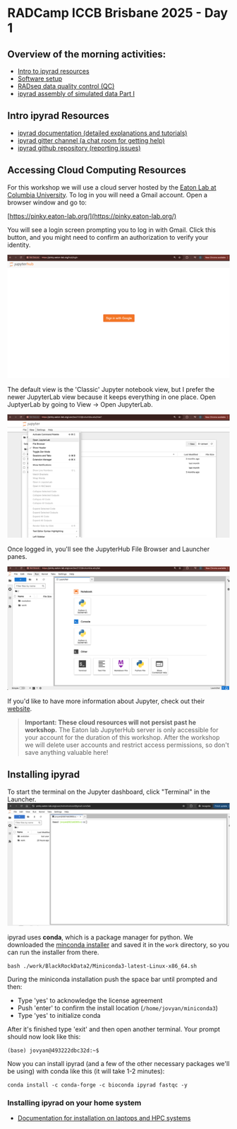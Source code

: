 # RADCamp ICCB Brisbane 2025 - Day 1

## Overview of the morning activities:
* [Intro to ipyrad resources](#intro-ipyrad-resources)
* [Software setup](#accessing-cloud-computing-resources)
* [RADseq data quality control (QC)](data_QC)
* [ipyrad assembly of simulated data Part I](ipyrad-CLI-FullTutorial.html)

## Intro ipyrad Resources
* [ipyrad documentation (detailed explanations and tutorials)](https://ipyrad.readthedocs.io/en/latest/)
* [ipyrad gitter channel (a chat room for getting help)](https://app.gitter.im/#/room/#dereneaton_ipyrad:gitter.im)
* [ipyrad github repository (reporting issues)](https://github.com/dereneaton/ipyrad)

## Accessing Cloud Computing Resources
For this workshop we will use a cloud server hosted by the [Eaton Lab at Columbia
University](https://eaton-lab.org/). To log in you will need a Gmail account. Open a browser window and go to:

[https://pinky.eaton-lab.org/](https://pinky.eaton-lab.org/)

You will see a login screen prompting you to log in with Gmail. Click this button,
and you might need to confirm an authorization to verify your identity.

![png](images/JupyterHubLogin.png)

The default view is the 'Classic' Jupyter notebook view, but I prefer the newer
JupyterLab view because it keeps everything in one place. Open JuptyerLab by going
to View → Open JupyterLab.

![png](images/JupyterHubOpenLab.png)

Once logged in, you'll see the JupyterHub File Browser and Launcher panes.

![png](images/JupyterHubStart.png)

If you'd like to have more information about Jupyter, check out their [website](https://jupyter.org/).

>**Important: These cloud resources will not persist past he workshop.** The Eaton lab 
JupyterHub server is only accessible for your account for the duration of this 
workshop. After the workshop we will delete user accounts and restrict access 
permissions, so don't save anything valuable here!

## Installing ipyrad

To start the terminal on the Jupyter dashboard, click "Terminal" in the Launcher.
![png](images/Binder_Littleblackwindow.jpg)

ipyrad uses **conda**, which is a package manager for python. We downloaded
the [minconda installer](https://docs.anaconda.com/miniconda/miniconda-other-installer-links/)
and saved it in the `work` directory, so you can run the installer from there.

```
bash ./work/BlackRockData2/Miniconda3-latest-Linux-x86_64.sh
```
During the miniconda installation push the space bar until prompted and
then:
* Type 'yes' to acknowledge the license agreement
* Push 'enter' to confirm the install location (`/home/jovyan/miniconda3`)
* Type 'yes' to initialize conda

After it's finished type 'exit' and then open another terminal. Your prompt 
should now look like this:

```
(base) jovyan@493222dbc32d:~$
```

Now you can install ipyrad (and a few of the other necessary packages we'll be using)
with conda like this (it will take 1-2 minutes):
```
conda install -c conda-forge -c bioconda ipyrad fastqc -y
```

### Installing ipyrad on your home system
* [Documentation for installation on laptops and HPC systems](https://ipyrad.readthedocs.io/en/latest/3-installation.html)
